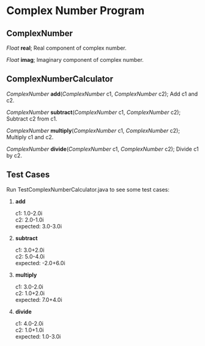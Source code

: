 # Complex Number Program

## ComplexNumber	
*Float* **real**; Real component of complex number.

*Float* **imag**; Imaginary component of complex number.

## ComplexNumberCalculator
*ComplexNumber* **add**(*ComplexNumber* c1, *ComplexNumber* c2); Add c1 and c2.

*ComplexNumber* **subtract**(*ComplexNumber* c1, *ComplexNumber* c2); Subtract c2 from c1.

*ComplexNumber* **multiply**(*ComplexNumber* c1, *ComplexNumber* c2); Multiply c1 and c2.

*ComplexNumber* **divide**(*ComplexNumber* c1, *ComplexNumber* c2); Divide c1 by c2.

## Test Cases
Run TestComplexNumberCalculator.java to see some test cases:

1. **add**

   c1: 1.0-2.0i  
   c2: 2.0-1.0i  
   expected: 3.0-3.0i  

2. **subtract**

   c1: 3.0+2.0i  
   c2: 5.0-4.0i  
   expected: -2.0+6.0i  

3. **multiply**

   c1: 3.0-2.0i  
   c2: 1.0+2.0i  
   expected: 7.0+4.0i  

4. **divide**

   c1: 4.0-2.0i  
   c2: 1.0+1.0i  
   expected: 1.0-3.0i  
